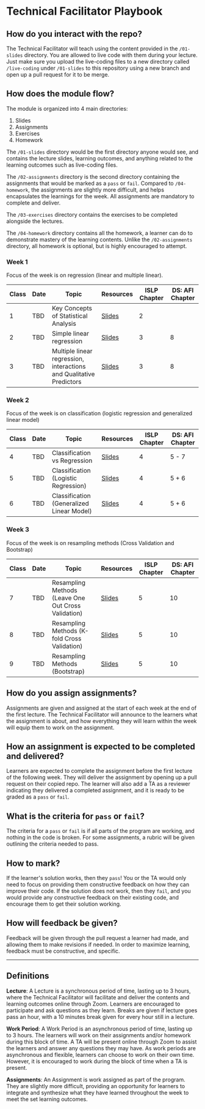 # Technical Facilitator Playbook

## How do you interact with the repo?
The Technical Facilitator will teach using the content provided in the `/01-slides` directory. You are allowed to live code with them during your lecture. Just make sure you upload the live-coding files to a new directory called `/live-coding` under `/01-slides` to this repository using a new branch and open up a pull request for it to be merge.

## How does the module flow?
The module is organized into 4 main directories:
1. Slides
2. Assignments
3. Exercises
4. Homework

The `/01-slides` directory would be the first directory anyone would see, and contains the lecture slides, learning outcomes, and anything related to the learning outcomes such as live-coding files.

The `/02-assignments` directory is the second directory containing the assignments that would be marked as a `pass` or `fail`. Compared to `/04-homework`, the assignments are slightly more difficult, and helps encapsulates the learnings for the week. All assignments are mandatory to complete and deliver.

The `/03-exercises` directory contains the exercises to be completed alongside the lectures.

The `/04-homework` directory contains all the homework, a learner can do to demonstrate mastery of the learning contents. Unlike the `/02-assignments` directory, all homework is optional, but is highly encouraged to attempt.

### Week 1

Focus of the week is on regression (linear and multiple linear).

| Class  | Date   | Topic                                                 |  Resources | ISLP Chapter | DS: AFI Chapter |
|--------|--------|-------------------------------------------------------|------------| -------------|-----------------|
| 1      | TBD    | Key Concepts of Statistical Analysis                  | [Slides](./01-slides/1-statistical-learning.pdf)                      | 2 |  |
| 2      | TBD    | Simple linear regression                              | [Slides](./01-slides/2-linear-regression.pdf)                         | 3 | 8 |
| 3      | TBD    | Multiple linear regression, interactions and Qualitative Predictors  | [Slides](./01-slides/3-multiple-linear-regression.pdf) | 3 | 8 |

### Week 2

Focus of the week is on classification (logistic regression and generalized linear model)

| Class  | Date   | Topic                                                 |  Resources | ISLP Chapter | DS: AFI Chapter |
|--------|--------|-------------------------------------------------------|------------| -------------|-----------------|     
| 4      | TBD    | Classification vs Regression                          | [Slides](./01-slides/4-classification.pdf)                            | 4 | 5 - 7 |
| 5      | TBD    | Classification (Logistic Regression)                | [Slides](./01-slides/5-logistic-regression.pdf)                       | 4 | 5 + 6 |
| 6      | TBD    | Classification (Generalized Linear Model)             | [Slides](./01-slides/6-generalized-linear-models.pdf)                 | 4 | 5 + 6 |  

### Week 3

Focus of the week is on resampling methods (Cross Validation and Bootstrap)

| Class  | Date   | Topic                                                 |  Resources | ISLP Chapter | DS: AFI Chapter |
|--------|--------|-------------------------------------------------------|------------| -------------|-----------------|
| 7      | TBD    | Resampling Methods (Leave One Out Cross Validation)   |  [Slides](./01-slides/7-leave-one-out-cross-validation.pdf)           | 5 | 10 |
| 8      | TBD    | Resampling Methods (K-fold Cross Validation)          | [Slides](./01-slides/8-k-fold-cross-validation.pdf)                   | 5 | 10 |
| 9      | TBD    | Resampling Methods (Bootstrap)                        | [Slides](./01-slides/9-the-bootstrap.pdf)                             | 5 | 10 |  

## How do you assign assignments?
Assignments are given and assigned at the start of each week at the end of the first lecture. The Technical Facilitator will announce to the learners what the assignment is about, and how everything they will learn within the week will equip them to work on the assignment.

## How an assignment is expected to be completed and delivered?
Learners are expected to complete the assignment before the first lecture of the following week. They will deliver the assignment by opening up a pull request on their copied repo. The learner will also add a TA as a reviewer indicating they delivered a completed assignment, and it is ready to be graded as a `pass` or `fail`.

## What is the criteria for `pass` or `fail`?
The criteria for a `pass` or `fail` is if all parts of the program are working, and nothing in the code is broken. For some assignments, a rubric will be given outlining the criteria needed to pass.

## How to mark?
If the learner's solution works, then they `pass`! You or the TA would only need to focus on providing them constructive feedback on how they can improve their code. If the solution does not work, then they `fail`, and you would provide any constructive feedback on their existing code, and encourage them to get their solution working.

## How will feedback be given?
Feedback will be given through the pull request a learner had made, and allowing them to make revisions if needed. In order to maximize learning, feedback must be constructive, and specific.

<hr>

## Definitions
**Lecture**: A Lecture is a synchronous period of time, lasting up to 3 hours, where the Technical Facilitator will facilitate and deliver the contents and learning outcomes online through Zoom. Learners are encouraged to participate and ask questions as they learn. Breaks are given if lecture goes pass an hour, with a 10 minutes break given for every hour still in a lecture.

**Work Period**: A Work Period is an asynchronous period of time, lasting up to 3 hours. The learners will work on their assignments and/or homework during this block of time. A TA will be present online through Zoom to assist the learners and answer any questions they may have. As work periods are asynchronous and flexible, learners can choose to work on their own time. However, it is encouraged to work during the block of time when a TA is present.

**Assignments**: An Assignment is work assigned as part of the program. They are slightly more difficult, providing an opportunity for learners to integrate and synthesize what they have learned throughout the week to meet the set learning outcomes.
